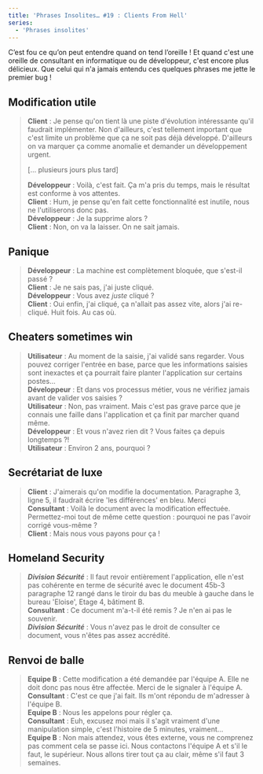```yaml
---
title: 'Phrases Insolites… #19 : Clients From Hell'
series:
  - 'Phrases insolites'
---
```


C’est fou ce qu’on peut entendre quand on tend l’oreille&nbsp;! Et quand c'est
une oreille de consultant en informatique ou de développeur, c'est encore plus
délicieux. Que celui qui n'a jamais entendu ces quelques phrases me jette le
premier bug&nbsp;!

<!-- more -->

## Modification utile

> **Client** : Je pense qu'on tient là une piste d'évolution intéressante qu'il
> faudrait implémenter. Non d'ailleurs, c'est tellement important que c'est
> limite un problème que ça ne soit pas déjà développé. D'ailleurs on va marquer
> ça comme anomalie et demander un développement urgent.
>
> [… plusieurs jours plus tard]
>
> **Développeur** : Voilà, c'est fait. Ça m'a pris du temps, mais le résultat
> est conforme à vos attentes.  
> **Client** : Hum, je pense qu'en fait cette fonctionnalité est inutile, nous
> ne l'utiliserons donc pas.  
> **Développeur** : Je la supprime alors&nbsp;?  
> **Client** : Non, on va la laisser. On ne sait jamais.

## Panique

> **Développeur** : La machine est complètement bloquée, que s'est-il
> passé&nbsp;?  
> **Client** : Je ne sais pas, j'ai juste cliqué.  
> **Développeur** : Vous avez _juste_ cliqué&nbsp;?  
> **Client** : Oui enfin, j'ai cliqué, ça n'allait pas assez vite, alors j'ai
> re-cliqué. Huit fois. Au cas où.

## Cheaters sometimes win

> **Utilisateur** : Au moment de la saisie, j'ai validé sans regarder. Vous
> pouvez corriger l'entrée en base, parce que les informations saisies sont
> inexactes et ça pourrait faire planter l'application sur certains postes…  
> **Développeur** : Et dans vos processus métier, vous ne vérifiez jamais avant
> de valider vos saisies&nbsp;?  
> **Utilisateur** : Non, pas vraiment. Mais c'est pas grave parce que je connais
> une faille dans l'application et ça finit par marcher quand même.  
> **Développeur** : Et vous n'avez rien dit ? Vous faites ça depuis
> longtemps&nbsp;?!  
> **Utilisateur** : Environ 2 ans, pourquoi&nbsp;?

## Secrétariat de luxe

> **Client** : J'aimerais qu'on modifie la documentation. Paragraphe 3, ligne 5,
> il faudrait écrire 'les différences' en bleu. Merci  
> **Consultant** : Voilà le document avec la modification effectuée.
> Permettez-moi tout de même cette question&nbsp;: pourquoi ne pas l'avoir
> corrigé vous-même&nbsp;?  
> **Client** : Mais nous vous payons pour ça&nbsp;!

## Homeland Security

> **_Division Sécurité_** : Il faut revoir entièrement l'application, elle n'est
> pas cohérente en terme de sécurité avec le document 45b-3 paragraphe 12 rangé
> dans le tiroir du bas du meuble à gauche dans le bureau 'Eloise', Etage
> 4, bâtiment B.  
> **Consultant** : Ce document m'a-t-il été remis&nbsp;? Je n'en ai pas le
> souvenir.  
> **_Division Sécurité_** : Vous n'avez pas le droit de consulter ce document,
> vous n'êtes pas assez accrédité.

## Renvoi de balle

> **Equipe B** : Cette modification a été demandée par l'équipe A. Elle ne doit
> donc pas nous être affectée. Merci de le signaler à l'équipe A.  
> **Consultant** : C'est ce que j'ai fait. Ils m'ont répondu de m'adresser à
> l'équipe B.  
> **Equipe B** : Nous les appelons pour régler ça.  
> **Consultant** : Euh, excusez moi mais il s'agit vraiment d'une manipulation
> simple, c'est l'histoire de 5 minutes, vraiment…  
> **Equipe B** : Non mais attendez, vous êtes externe, vous ne comprenez pas
> comment cela se passe ici. Nous contactons l'équipe A et s'il le faut, le
> supérieur. Nous allons tirer tout ça au clair, même s'il faut 3 semaines.
